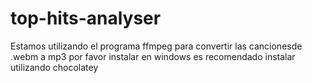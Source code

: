 # top-hits-analyser

Estamos utilizando el programa ffmpeg para convertir las cancionesde .webm a mp3
por favor instalar
en windows es recomendado instalar utilizando chocolatey
